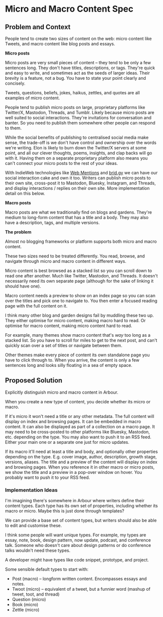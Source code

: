 # Micro and Macro Content Spec

## Problem and Context

People tend to create two sizes of content on the web: micro content like Tweets, and macro content like blog posts and essays.

**Micro posts**

Micro posts are very small pieces of content – they tend to be only a few sentences long. They don't have titles, descriptions, or tags. They're quick and easy to write, and sometimes act as the seeds of larger ideas. Their brevity is a feature, not a bug. You have to state your point clearly and concisely.

Tweets, questions, beliefs, jokes, haikus, zettles, and quotes are all examples of micro content.

People tend to publish micro posts on large, proprietary platforms like Twitter/X, Mastodon, Threads, and Tumblr. Likely because micro posts are well suited to social interactions. They're invitations for conversation and banter. So you need to publish them somewhere other people can respond to them.

While the social benefits of publishing to centralised social media make sense, the trade-off is we don't have control and ownership over the words we're writing. Elon is likely to burn down the Twitter/X servers at some point, and all our clever thoughts, poems, insights, and clap backs will go with it. Having them on a separate proprietary platform also means you can't connect your micro posts to the rest of your ideas.

With IndieWeb technologies like [Web Mentions](https://webmention.io/) and [brid.gy](https://brid.gy/) we can have our social interaction cake and own it too. Writers can publish micro posts to their own site, cross-post it to Mastodon, Bluesky, Instagram, and Threads, and display interactions / replies on their own site. More implementation detail on this below.

**Macro posts**

Macro posts are what we traditionally find on blogs and gardens. They're medium to long-form content that has a title and a body. They may also have a description, tags, and multiple versions.

**The problem**

Almost no blogging frameworks or platform supports both micro and macro content.

These two sizes need to be treated differently. You read, browse, and navigate through micro and macro content in different ways.

Micro content is best browsed as a stacked list so you can scroll down to read one after another. Much like Twitter, Mastodon, and Threads. It doesn't necessarily need its own separate page (although for the sake of linking it should have one).

Macro content needs a preview to show on an index page so you can scan over the titles and pick one to navigate to. You then enter a focused reading page with the full content on it.

I think many other blog and garden designs fail by muddling these two up. They either optimise for micro content, making macro hard to read. Or optimise for macro content, making micro content hard to read.

For example, many themes show macro content that's _way_ too long as a stacked list. So you have to scroll for miles to get to the next post, and can't quickly scan over a set of titles or navigate between them.

Other themes make every piece of content its own standalone page you have to click through to. When you arrive, the content is only a few sentences long and looks silly floating in a sea of empty space.

## Proposed Solution

Explicitly distinguish micro and macro content in Arbour.

When you create a new type of content, you decide whether its micro or macro.

If it's micro it won't need a title or any other metadata. The full content will display on index and browsing pages. It can be embedded in macro content. It can also be displayed as part of a collection on a macro page. It may need to be cross-posted to other platforms like Bluesky, Mastodon, etc. depending on the type. You may also want to push it to an RSS feed. Either your main one or a separate one just for micro updates.

If its macro it'll need at least a title and body, and optionally other properties depending on the type. E.g. cover image, author, description, growth stage, versions, aliases. The title and a preview of the content will display on index and browsing pages. When you reference it in other macro or micro posts, we show the title and a preview in a pop-over window on hover. You probably want to push it to your RSS feed.

### Implementation Ideas

I'm imagining there's somewhere in Arbour where writers define their content types. Each type has its own set of properties, including whether its macro or micro. Maybe this is just done through templates?

We can provide a base set of content types, but writers should also be able to edit and customise these.

I think some people will want unique types. For example, my types are essay, note, book, design pattern, now update, podcast, and conference talk. Someone who doesn't care about design patterns or do conference talks wouldn't need these types.

A developer might have types like code snippet, prototype, and project. 

Some sensible default types to start with:

- Post (macro) – longform written content. Encompasses essays and notes.
- Twoot (micro) – equivalent of a tweet, but a funnier word (mashup of tweet, toot, and thread)
- Question (micro)
- Book (micro)
- Zettle (micro)